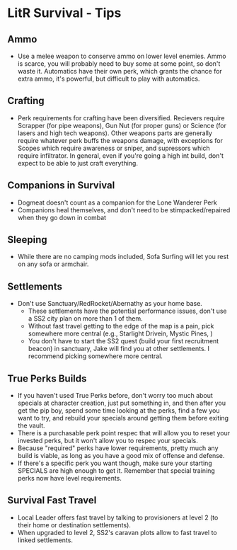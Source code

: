 # LitR Survival - Tips

## Ammo    
- Use a melee weapon to conserve ammo on lower level enemies. Ammo is scarce, you will probably need to buy some at some point, so don't waste it. Automatics have their own perk, which grants the chance for extra ammo, it's powerful, but difficult to play with automatics.

## Crafting
- Perk requirements for crafting have been diversified. Recievers require Scrapper (for pipe weapons), Gun Nut (for proper guns) or Science (for lasers and high tech weapons). Other weapons parts are generally require whatever perk buffs the weapons damage, with exceptions for Scopes which require awareness or sniper, and supressors which require infiltrator. In general, even if you're going a high int build, don't expect to be able to just craft everything.

## Companions in Survival
- Dogmeat doesn't count as a companion for the Lone Wanderer Perk
- Companions heal themselves, and don't need to be stimpacked/repaired when they go down in combat

## Sleeping
- While there are no camping mods included, Sofa Surfing will let you rest on any sofa or armchair.

## Settlements
- Don't use Sanctuary/RedRocket/Abernathy as your home base. 
    * These settlements have the potential performance issues, don't use a SS2 city plan on more than 1 of them.
    * Without fast travel getting to the edge of the map is a pain, pick somewhere more central (e.g., Starlight Drivein, Mystic Pines, )
    * You don't have to start the SS2 quest (build your first recruitment beacon) in sanctuary, Jake will find you at other settlements. I recommend picking somewhere more central.

## True Perks Builds
- If you haven't used True Perks before, don't worry too much about specials at character creation, just put something in, and then after you get the pip boy, spend some time looking at the perks, find a few you want to try, and rebuild your specials around getting them before exiting the vault.
- There is a purchasable perk point respec that will allow you to reset your invested perks, but it won't allow you to respec your specials.
- Because "required" perks have lower requirements, pretty much any build is viable, as long as you have a good mix of offense and defense. 
- If there's a specific perk you want though, make sure your starting SPECIALS are high enough to get it. Remember that special training perks now have level requirements.

## Survival Fast Travel
- Local Leader offers fast travel by talking to provisioners at level 2 (to their home or destination settlements).
- When upgraded to level 2, SS2's caravan plots allow to fast travel to linked settlements.
